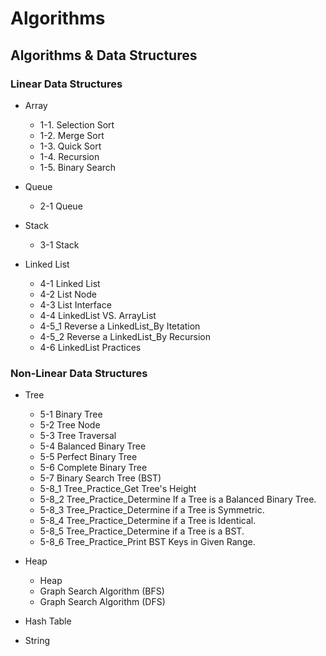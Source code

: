 # Algorithms
## Algorithms & Data Structures
### Linear Data Structures

- Array
  - 1-1. Selection Sort
  - 1-2. Merge Sort
  - 1-3. Quick Sort
  - 1-4. Recursion 
  - 1-5. Binary Search

- Queue
  - 2-1 Queue

- Stack
  - 3-1 Stack

- Linked List
  - 4-1 Linked List
  - 4-2 List Node
  - 4-3 List Interface
  - 4-4 LinkedList VS. ArrayList
  - 4-5_1 Reverse a LinkedList_By Itetation
  - 4-5_2 Reverse a LinkedList_By Recursion
  - 4-6 LinkedList Practices
  
### Non-Linear Data Structures

- Tree
  - 5-1 Binary Tree
  - 5-2 Tree Node
  - 5-3 Tree Traversal
  - 5-4 Balanced Binary Tree
  - 5-5 Perfect Binary Tree
  - 5-6 Complete Binary Tree
  - 5-7 Binary Search Tree (BST)
  - 5-8_1 Tree_Practice_Get Tree's Height
  - 5-8_2 Tree_Practice_Determine If a Tree is a Balanced Binary Tree.
  - 5-8_3 Tree_Practice_Determine if a Tree is Symmetric.
  - 5-8_4 Tree_Practice_Determine if a Tree is Identical.
  - 5-8_5 Tree_Practice_Determine if a Tree is a BST.
  - 5-8_6 Tree_Practice_Print BST Keys in Given Range.
  
- Heap
  - Heap
  - Graph Search Algorithm (BFS)
  - Graph Search Algorithm (DFS)

- Hash Table

- String
